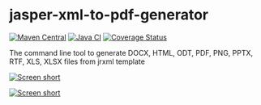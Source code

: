 jasper-xml-to-pdf-generator
===========================

[![Maven Central](https://img.shields.io/maven-central/v/com.github.javadev/xmltopdf.svg)](http://search.maven.org/#search%7Cga%7C1%7Cg%3A%22com.github.javadev%22%20AND%20a%3A%22xmltopdf%22)
[![Java CI](https://github.com/javadev/jasper-xml-to-pdf-generator/actions/workflows/maven.yml/badge.svg)](https://github.com/javadev/jasper-xml-to-pdf-generator/actions/workflows/maven.yml)
[![Coverage Status](https://coveralls.io/repos/javadev/jasper-xml-to-pdf-generator/badge.svg?branch=master)](https://coveralls.io/r/javadev/jasper-xml-to-pdf-generator)

The command line tool to generate DOCX, HTML, ODT, PDF, PNG, PPTX, RTF, XLS, XLSX files from jrxml template

[![Screen short](https://raw.github.com/javadev/jasper-xml-to-pdf-generator/master/jasper-studio-report.png)](https://raw.github.com/javadev/jasper-xml-to-pdf-generator/master/jasper-studio-report.png)

[![Screen short](https://raw.github.com/javadev/jasper-xml-to-pdf-generator/master/generated-pdf.png)](https://raw.github.com/javadev/jasper-xml-to-pdf-generator/master/generated-pdf.png)
